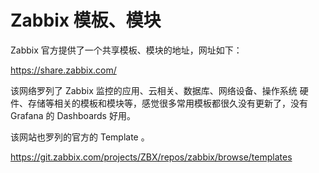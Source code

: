 # Zabbix 模板、模块

Zabbix 官方提供了一个共享模板、模块的地址，网址如下：

https://share.zabbix.com/

该网络罗列了 Zabbix 监控的应用、云相关、数据库、网络设备、操作系统 硬件、存储等相关的模板和模块等，感觉很多常用模板都很久没有更新了，没有 Grafana 的 Dashboards 好用。

该网站也罗列的官方的 Template 。

https://git.zabbix.com/projects/ZBX/repos/zabbix/browse/templates
